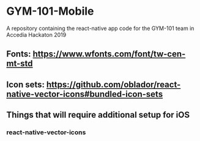 # GYM-101-Mobile

A repository containing the react-native app code for the GYM-101 team in Accedia Hackaton 2019

## Fonts: https://www.wfonts.com/font/tw-cen-mt-std
## Icon sets: https://github.com/oblador/react-native-vector-icons#bundled-icon-sets

## Things that will require additional setup for iOS
### react-native-vector-icons